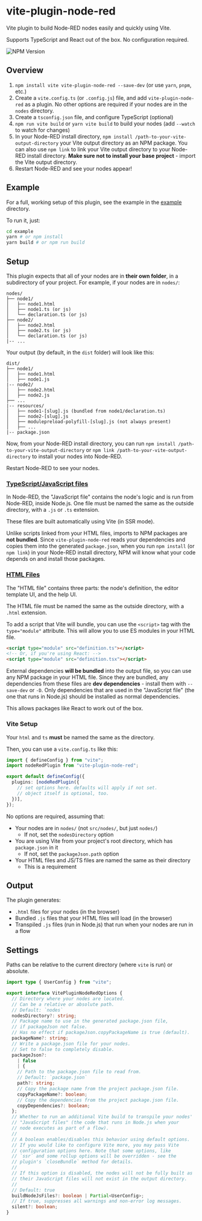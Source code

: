 # vite-plugin-node-red

Vite plugin to build Node-RED nodes easily and quickly using Vite.

Supports TypeScript and React out of the box. No configuration required.

![NPM Version](https://img.shields.io/npm/v/vite-plugin-node-red)

## Overview

1. `npm install vite vite-plugin-node-red --save-dev` (or use `yarn`, `pnpm`, etc.)
2. Create a `vite.config.ts` (or `.config.js`) file, and add `vite-plugin-node-red` as a plugin. No other options are required if your nodes are in the `nodes` directory.
3. Create a `tsconfig.json` file, and configure TypeScript (optional)
4. `npm run vite build` or `yarn vite build` to build your nodes (add `--watch` to watch for changes)
5. In your Node-RED install directory, `npm install /path-to-your-vite-output-directory` your Vite output directory as an NPM package. You can also use `npm link` to link your Vite output directory to your Node-RED install directory. **Make sure not to install your base project** - import the Vite output directory.
6. Restart Node-RED and see your nodes appear!

## Example

For a full, working setup of this plugin, see the example in the [example](/example) directory.

To run it, just:

```bash
cd example
yarn # or npm install
yarn build # or npm run build
```

## Setup

This plugin expects that all of your nodes are in **their own folder**, in a subdirectory of your project.
For example, if your nodes are in `nodes/`:

```
nodes/
├── node1/
│   ├── node1.html
│   ├── node1.ts (or js)
│   └── declaration.ts (or js)
├── node2/
│   ├── node2.html
│   ├── node2.ts (or js)
│   └── declaration.ts (or js)
|-- ...
```

Your output (by default, in the `dist` folder) will look like this:

```
dist/
├── node1/
│   ├── node1.html
│   ├── node1.js
|-- node2/
│   ├── node2.html
│   ├── node2.js 
├── ...
|-- resources/
│   ├── node1-[slug].js (bundled from node1/declaration.ts)
│   ├── node2-[slug].js
│   ├── modulepreload-polyfill-[slug].js (not always present)
│   ├── ...
|-- package.json
```

Now, from your Node-RED install directory, you can run `npm install /path-to-your-vite-output-directory` or `npm link /path-to-your-vite-output-directory` to install your nodes into Node-RED.

Restart Node-RED to see your nodes.

### [TypeScript/JavaScript files](https://nodered.org/docs/creating-nodes/node-js)

In Node-RED, the "JavaScript file" contains the node's logic and is run from Node-RED, inside Node.js. One file must be named the same as the outside directory, with a `.js` or `.ts` extension.

These files are built automatically using Vite (in SSR mode).

Unlike scripts linked from your HTML files, imports to NPM packages are **not bundled**. Since `vite-plugin-node-red` reads your dependencies and copies them into the generated `package.json`, when you run `npm install` (or `npm link`) in your Node-RED install directory, NPM will know what your code depends on and install those packages.

### [HTML Files](https://nodered.org/docs/creating-nodes/node-html)

The "HTML file" contains three parts: the node's definition, the editor template UI, and the help UI.

The HTML file must be named the same as the outside directory, with a `.html` extension.

To add a script that Vite will bundle, you can use the `<script>` tag with the `type="module"` attribute. This will allow you to use ES modules in your HTML file.

```html
<script type="module" src="definition.ts"></script>
<!-- Or, if you're using React: -->
<script type="module" src="definition.tsx"></script>
```

External dependencies **will be bundled** into the output file, so you can use any NPM package in your HTML file. Since they are bundled, any dependencies from these files are **dev dependencies** - install them with `--save-dev` or `-D`. Only dependencies that are used in the "JavaScript file" (the one that runs in Node.js) should be installed as normal dependencies.

This allows packages like React to work out of the box.

### Vite Setup

Your `html` and `ts` **must** be named the same as the directory.

Then, you can use a `vite.config.ts` like this:

```ts
import { defineConfig } from "vite";
import nodeRedPlugin from "vite-plugin-node-red";

export default defineConfig({
  plugins: [nodeRedPlugin({
    // set options here. defaults will apply if not set.
    // object itself is optional, too.
  })],
});
```

No options are required, assuming that:

- Your nodes are in `nodes/` (not `src/nodes/`, but just `nodes/`)
  - If not, set the `nodesDirectory` option
- You are using Vite from your project's root directory, which has `package.json` in it
  - If not, set the `packageJson.path` option
- Your HTML files and JS/TS files are named the same as their directory
  - This is a requirement

## Output

The plugin generates:

- `.html` files for your nodes (in the browser)
- Bundled `.js` files that your HTML files will load (in the browser)
- Transpiled `.js` files (run in Node.js) that run when your nodes are run in a flow

## Settings

Paths can be relative to the current directory (where `vite` is run) or absolute.

```ts
import type { UserConfig } from "vite";

export interface VitePluginNodeRedOptions {
  // Directory where your nodes are located.
  // Can be a relative or absolute path.
  // Default: `nodes`
  nodesDirectory?: string;
  // Package name to use in the generated package.json file,
  // if packageJson not false.
  // Has no effect if packageJson.copyPackageName is true (default).
  packageName?: string;
  // Write a package.json file for your nodes.
  // Set to false to completely disable.
  packageJson?:
    | false
    | {
    // Path to the package.json file to read from.
    // Default: `package.json`
    path?: string;
    // Copy the package name from the project package.json file.
    copyPackageName?: boolean;
    // Copy the dependencies from the project package.json file.
    copyDependencies?: boolean;
  };
  // Whether to run an additional Vite build to transpile your nodes'
  // "JavaScript files" (the code that runs in Node.js when your
  // node executes as part of a flow).
  //
  // A boolean enables/disables this behavior using default options.
  // If you would like to configure Vite more, you may pass Vite
  // configuration options here. Note that some options, like
  // `ssr` and some rollup options will be overridden - see the
  // plugin's `closeBundle` method for details.
  //
  // If this option is disabled, the nodes will not be fully built as
  // their JavaScript files will not exist in the output directory.
  //
  // Default: true
  buildNodeJsFiles?: boolean | Partial<UserConfig>;
  // If true, suppresses all warnings and non-error log messages.
  silent?: boolean;
}
```
